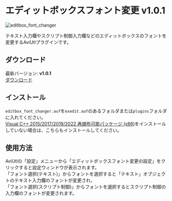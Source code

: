 # エディットボックスフォント変更 v1.0.1

![editbox_font_changer](https://user-images.githubusercontent.com/106879397/209973104-0d48cb92-a77e-4859-9207-8acd973dcb0d.png)


テキスト入力欄やスクリプト制御入力欄などのエディットボックスのフォントを変更するAviUtlプラグインです。

## ダウンロード
最新バージョン: **v1.0.1**  
[ダウンロード](https://github.com/mimaraka/aviutl-plugin-editbox_font_changer/releases/latest)  


## インストール
`editbox_font_changer.auf`を`exedit.auf`のあるフォルダまたは`plugins`フォルダに入れてください。  
[Visual C++ 2015/2017/2019/2022 再頒布可能パッケージ (x86)](https://aka.ms/vs/17/release/vc_redist.x86.exe)をインストールしていない場合は、こちらもインストールしてください。 


## 使用方法
AviUtlの「設定」メニューから「エディットボックスフォント変更の設定」をクリックすると設定ウィンドウが表示されます。  
「フォント選択(テキスト)」からフォントを選択すると「テキスト」オブジェクトのテキスト入力欄のフォントが変更され、  
「フォント選択(スクリプト制御)」からフォントを選択するとスクリプト制御の入力欄のフォントが変更されます。
